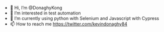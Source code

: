 - 👋 Hi, I’m @DonaghyKong
- 👀 I’m interested in test automation
- 🌱 I’m currently using python with Selenium and Javascript with Cypress
- 📫 How to reach me https://twitter.com/kevindonaghy84


<!---
DonaghyKong/DonaghyKong is a ✨ special ✨ repository because its `README.md` (this file) appears on your GitHub profile.
You can click the Preview link to take a look at your changes.
--->

